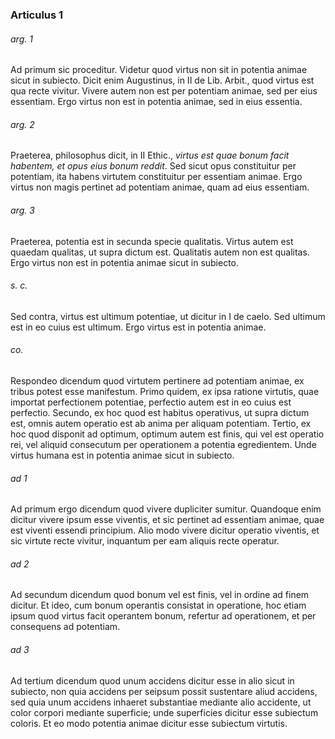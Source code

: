 ### Articulus 1

###### arg. 1
Ad primum sic proceditur. Videtur quod virtus non sit in potentia animae sicut in subiecto. Dicit enim Augustinus, in II de Lib. Arbit., quod virtus est qua recte vivitur. Vivere autem non est per potentiam animae, sed per eius essentiam. Ergo virtus non est in potentia animae, sed in eius essentia.

###### arg. 2
Praeterea, philosophus dicit, in II Ethic., *virtus est quae bonum facit habentem, et opus eius bonum reddit*. Sed sicut opus constituitur per potentiam, ita habens virtutem constituitur per essentiam animae. Ergo virtus non magis pertinet ad potentiam animae, quam ad eius essentiam.

###### arg. 3
Praeterea, potentia est in secunda specie qualitatis. Virtus autem est quaedam qualitas, ut supra dictum est. Qualitatis autem non est qualitas. Ergo virtus non est in potentia animae sicut in subiecto.

###### s. c.
Sed contra, virtus est ultimum potentiae, ut dicitur in I de caelo. Sed ultimum est in eo cuius est ultimum. Ergo virtus est in potentia animae.

###### co.
Respondeo dicendum quod virtutem pertinere ad potentiam animae, ex tribus potest esse manifestum. Primo quidem, ex ipsa ratione virtutis, quae importat perfectionem potentiae, perfectio autem est in eo cuius est perfectio. Secundo, ex hoc quod est habitus operativus, ut supra dictum est, omnis autem operatio est ab anima per aliquam potentiam. Tertio, ex hoc quod disponit ad optimum, optimum autem est finis, qui vel est operatio rei, vel aliquid consecutum per operationem a potentia egredientem. Unde virtus humana est in potentia animae sicut in subiecto.

###### ad 1
Ad primum ergo dicendum quod vivere dupliciter sumitur. Quandoque enim dicitur vivere ipsum esse viventis, et sic pertinet ad essentiam animae, quae est viventi essendi principium. Alio modo vivere dicitur operatio viventis, et sic virtute recte vivitur, inquantum per eam aliquis recte operatur.

###### ad 2
Ad secundum dicendum quod bonum vel est finis, vel in ordine ad finem dicitur. Et ideo, cum bonum operantis consistat in operatione, hoc etiam ipsum quod virtus facit operantem bonum, refertur ad operationem, et per consequens ad potentiam.

###### ad 3
Ad tertium dicendum quod unum accidens dicitur esse in alio sicut in subiecto, non quia accidens per seipsum possit sustentare aliud accidens, sed quia unum accidens inhaeret substantiae mediante alio accidente, ut color corpori mediante superficie; unde superficies dicitur esse subiectum coloris. Et eo modo potentia animae dicitur esse subiectum virtutis.

